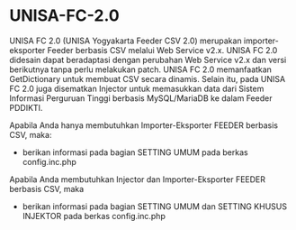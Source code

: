 # UNISA-FC-2.0
UNISA FC 2.0 (UNISA Yogyakarta Feeder CSV 2.0) merupakan importer-eksporter Feeder berbasis CSV melalui Web Service v2.x. UNISA FC 2.0 didesain dapat beradaptasi dengan perubahan Web Service v2.x dan versi berikutnya tanpa perlu melakukan patch. UNISA FC 2.0 memanfaatkan GetDictionary untuk membuat CSV secara dinamis.
Selain itu, pada UNISA FC 2.0 juga disematkan Injector untuk memasukkan data dari Sistem Informasi Perguruan Tinggi berbasis MySQL/MariaDB ke dalam Feeder PDDIKTI.

Apabila Anda hanya membutuhkan Importer-Eksporter FEEDER berbasis CSV, maka:
- berikan informasi pada bagian SETTING UMUM pada berkas config.inc.php

Apabila Anda membutuhkan Injector dan Importer-Eksporter FEEDER berbasis CSV, maka
- berikan informasi pada bagian SETTING UMUM dan SETTING KHUSUS INJEKTOR pada berkas config.inc.php
